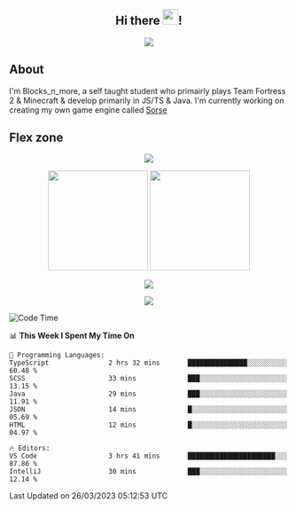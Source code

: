 <h2 align="center">
  Hi there <img src="https://media.giphy.com/media/hvRJCLFzcasrR4ia7z/giphy.gif" width="28">!
</h2>

<p align="center">
  <img src="https://forthebadge.com/images/badges/0-percent-optimized.svg">
</p>

## About
I'm Blocks_n_more, a self taught student who primairly plays Team Fortress 2 & Minecraft & develop primarily in JS/TS & Java. I'm currently working on creating my own game engine called [Sorse](https://github.com/Wave-Studio/sorse2)

## Flex zone
<p align="center">
 <img src="https://github-profile-summary-cards.vercel.app/api/cards/profile-details?username=Blocksnmore&theme=github_dark">
</p>
<p align="center">
 <img height="180em" src="https://github-readme-stats-git-masterrstaa-rickstaa.vercel.app/api?username=Blocksnmore&show_icons=true&theme=dark&hide_border=true">
 <img height="180em" src="https://github-readme-stats-git-masterrstaa-rickstaa.vercel.app/api/top-langs/?username=Blocksnmore&layout=compact&theme=dark&hide_border=true"> 
</p>
<p align="center">
 <img src="https://github-readme-streak-stats.herokuapp.com/?user=Blocksnmore&theme=dark&hide_border=true">
</p>
<p align="center">
 <img src="https://github-readme-activity-graph.cyclic.app/graph?username=Blocksnmore&theme=github&hide_border=true"> 
</p>

<!--START_SECTION:waka-->
![Code Time](http://img.shields.io/badge/Code%20Time-474%20hrs%209%20mins-blue)

📊 **This Week I Spent My Time On** 

```text
💬 Programming Languages: 
TypeScript               2 hrs 32 mins       ███████████████░░░░░░░░░░   60.48 % 
SCSS                     33 mins             ███░░░░░░░░░░░░░░░░░░░░░░   13.15 % 
Java                     29 mins             ███░░░░░░░░░░░░░░░░░░░░░░   11.91 % 
JSON                     14 mins             █░░░░░░░░░░░░░░░░░░░░░░░░   05.69 % 
HTML                     12 mins             █░░░░░░░░░░░░░░░░░░░░░░░░   04.97 % 

🔥 Editors: 
VS Code                  3 hrs 41 mins       ██████████████████████░░░   87.86 % 
IntelliJ                 30 mins             ███░░░░░░░░░░░░░░░░░░░░░░   12.14 % 
```


 Last Updated on 26/03/2023 05:12:53 UTC
<!--END_SECTION:waka-->
